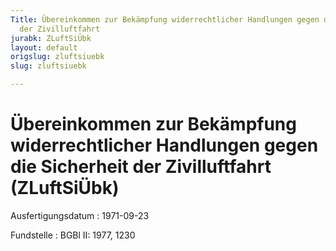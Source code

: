 ```yaml
---
Title: Übereinkommen zur Bekämpfung widerrechtlicher Handlungen gegen die Sicherheit
  der Zivilluftfahrt
jurabk: ZLuftSiÜbk
layout: default
origslug: zluftsiuebk
slug: zluftsiuebk

---
```


# Übereinkommen zur Bekämpfung widerrechtlicher Handlungen gegen die Sicherheit der Zivilluftfahrt (ZLuftSiÜbk)

Ausfertigungsdatum
:   1971-09-23

Fundstelle
:   BGBl II: 1977, 1230

